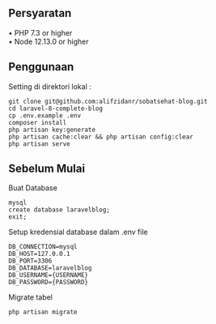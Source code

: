 ## Persyaratan
•	PHP 7.3 or higher <br>
•	Node 12.13.0 or higher <br>

## Penggunaan <br>
Setting di direktori lokal : <br>
```
git clone git@github.com:alifzidanr/sobatsehat-blog.git
cd laravel-8-complete-blog
cp .env.example .env
composer install
php artisan key:generate
php artisan cache:clear && php artisan config:clear
php artisan serve
```

## Sebelum Mulai <br>
Buat Database <br>
```
mysql
create database laravelblog;
exit;
```

Setup kredensial database dalam .env file <br>
```
DB_CONNECTION=mysql
DB_HOST=127.0.0.1
DB_PORT=3306
DB_DATABASE=laravelblog
DB_USERNAME={USERNAME}
DB_PASSWORD={PASSWORD}
```

Migrate tabel
```
php artisan migrate
```
